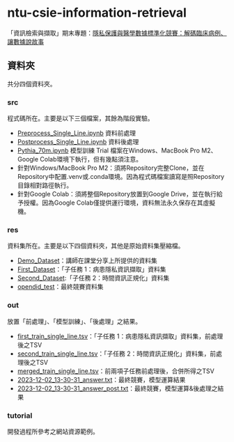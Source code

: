 # ntu-csie-information-retrieval

「資訊檢索與擷取」期末專題：[隱私保護與醫學數據標準化競賽：解碼臨床病例、讓數據說故事](https://codalab.lisn.upsaclay.fr/competitions/15425?secret_key=db7687a5-8fc7-4323-a94f-2cca2ac04d39)

## 資料夾
共分四個資料夾。
### src
程式碼所在。主要是以下三個檔案，其餘為階段實驗。
* [Preprocess_Single_Line.ipynb](/src/Preprocess_Single_Line.ipynb) 資料前處理
* [Postprocess_Single_Line.ipynb](/src/Postprocess_Single_Line.ipynb) 資料後處理
* [Pythia_70m.ipynb](/src/Pythia_70m.ipynb) 模型訓練
Trial
檔案在Windows、MacBook Pro M2、Google Colab環境下執行，但有幾點須注意。
* 針對Windows/MacBook Pro M2：須將Repository完整Clone，並在Repository中配置.venv或.conda環境。因為程式碼檔案讀寫是照Repository目錄相對路徑執行。
* 針對Google Colab：須將整個Repository放置到Google Drive，並在執行給予授權。因為Google Colab僅提供運行環境，資料無法永久保存在其虛擬機。

### res
資料集所在。主要是以下四個資料夾，其他是原始資料集壓縮檔。
* [Demo_Dataset](/res/Demo_Dataset/)：講師在課堂分享上所提供的資料集
* [First_Dataset](/res/First_Dataset/)：「子任務 1：病患隱私資訊擷取」資料集
* [Second_Dataset](/res/Second_Dataset/):「子任務 2：時間資訊正規化」資料集
* [opendid_test](/res/opendid_test/)：最終競賽資料集

### out
放置「前處理」、「模型訓練」、「後處理」之結果。
* [first_train_single_line.tsv](/out/first_train_single_line.tsv)：「子任務 1：病患隱私資訊擷取」資料集，前處理後之TSV
* [second_train_single_line.tsv](/out/second_train_single_line.tsv)：「子任務 2：時間資訊正規化」資料集，前處理後之TSV
* [merged_train_single_line.tsv](/out/merged_train_single_line.tsv)：前兩項子任務前處理後，合併所得之TSV
* [2023-12-02_13-30-31_answer.txt](/out/2023-12-02_13-30-31_answer.txt)：最終競賽，模型運算結果
* [2023-12-02_13-30-31_answer_post.txt](/out/2023-12-02_13-30-31_answer_post.txt)：最終競賽，模型運算&後處理之結果


### tutorial
開發過程所參考之網站資源範例。
